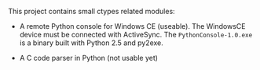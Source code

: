 This project contains small ctypes related modules:

- A remote Python console for Windows CE (useable).  The WindowsCE device must be connected with ActiveSync.  The `PythonConsole-1.0.exe` is a binary built with Python 2.5 and py2exe.

- A C code parser in Python (not usable yet)

